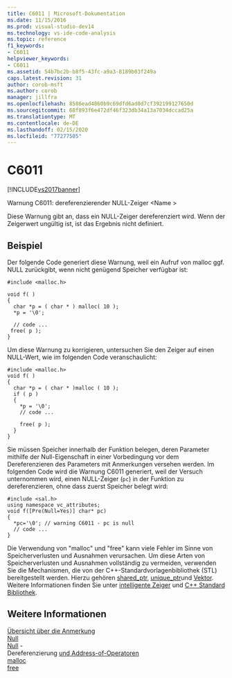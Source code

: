 ```yaml
---
title: C6011 | Microsoft-Dokumentation
ms.date: 11/15/2016
ms.prod: visual-studio-dev14
ms.technology: vs-ide-code-analysis
ms.topic: reference
f1_keywords:
- C6011
helpviewer_keywords:
- C6011
ms.assetid: 54b7bc2b-b8f5-43fc-a9a3-8189b03f249a
caps.latest.revision: 31
author: corob-msft
ms.author: corob
manager: jillfra
ms.openlocfilehash: 8586ead4860b9c69dfd6ad0d7cf392199127650d
ms.sourcegitcommit: 68f893f6e472df46f323db34a13a7034dccad25a
ms.translationtype: MT
ms.contentlocale: de-DE
ms.lasthandoff: 02/15/2020
ms.locfileid: "77277505"
---
```

# <a name="c6011"></a>C6011
[!INCLUDE[vs2017banner](../includes/vs2017banner.md)]

Warnung C6011: dereferenzierender NULL-Zeiger \<Name >  
  
 Diese Warnung gibt an, dass ein NULL-Zeiger dereferenziert wird. Wenn der Zeigerwert ungültig ist, ist das Ergebnis nicht definiert.  
  
## <a name="example"></a>Beispiel  
 Der folgende Code generiert diese Warnung, weil ein Aufruf von malloc ggf. NULL zurückgibt, wenn nicht genügend Speicher verfügbar ist:  
  
```  
#include <malloc.h>  
  
void f( )  
{   
  char *p = ( char * ) malloc( 10 );  
  *p = '\0';  
  
  // code ...  
 free( p );  
}  
```  
  
 Um diese Warnung zu korrigieren, untersuchen Sie den Zeiger auf einen NULL-Wert, wie im folgenden Code veranschaulicht:  
  
```  
#include <malloc.h>  
void f( )  
{  
  char *p = ( char * )malloc ( 10 );  
  if ( p )   
  {  
    *p = '\0';  
    // code ...  
  
    free( p );  
  }  
}  
```  
  
 Sie müssen Speicher innerhalb der Funktion belegen, deren Parameter mithilfe der Null-Eigenschaft in einer Vorbedingung vor dem Dereferenzieren des Parameters mit Anmerkungen versehen werden. Im folgenden Code wird die Warnung C6011 generiert, weil der Versuch unternommen wird, einen NULL-Zeiger (`pc`) in der Funktion zu dereferenzieren, ohne dass zuerst Speicher belegt wird:  
  
```  
#include <sal.h>  
using namespace vc_attributes;  
void f([Pre(Null=Yes)] char* pc)  
{  
  *pc='\0'; // warning C6011 - pc is null  
  // code ...  
}  
```  
  
 Die Verwendung von "malloc" und "free" kann viele Fehler im Sinne von Speicherverlusten und Ausnahmen verursachen. Um diese Arten von Speicherverlusten und Ausnahmen vollständig zu vermeiden, verwenden Sie die Mechanismen, die von der C++-Standardvorlagenbibliothek (STL) bereitgestellt werden. Hierzu gehören [shared_ptr](https://msdn.microsoft.com/library/1469fc51-c658-43f1-886c-f4530dd84860), [unique_ptr](https://msdn.microsoft.com/library/acdf046b-831e-4a4a-83aa-6d4ee467db9a)und [Vektor](https://msdn.microsoft.com/library/c1431ad8-c0b6-4dbb-89c4-5f651e432d7f). Weitere Informationen finden Sie unter [intelligente Zeiger](https://msdn.microsoft.com/library/909ef870-904c-49b6-b8cd-e9d0b7dc9435) und [ C++ Standard Bibliothek](https://msdn.microsoft.com/library/a37d3ba3-58af-47c7-9ee2-441ccd7b77ee).  
  
## <a name="see-also"></a>Weitere Informationen  
 [Übersicht über die Anmerkung](https://msdn.microsoft.com/2345380e-2eeb-4107-907f-6e8b809c2643)   
 [Null](https://msdn.microsoft.com/632f3684-60a0-45be-aeb1-be1521e94d88)   
 [Null](https://msdn.microsoft.com/library/f9aac2a0-4f79-423f-8738-a76dccc0b1c3) -   
 Dereferenzierung [und Address-of-Operatoren](https://msdn.microsoft.com/library/10d62b00-12ba-4ea9-a2d5-09ac29ca2232)   
 [malloc](https://msdn.microsoft.com/library/144fcee2-be34-4a03-bb7e-ed6d4b99eea0)   
 [free](https://msdn.microsoft.com/library/74ded9cf-1863-432e-9306-327a42080bb8)
